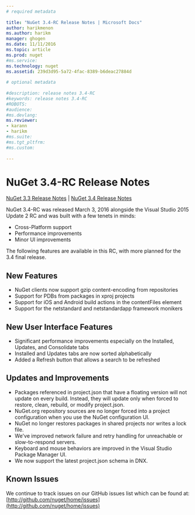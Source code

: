 ```yaml
--- 
# required metadata 
 
title: "NuGet 3.4-RC Release Notes | Microsoft Docs" 
author: harikmenon
ms.author: harikm 
manager: ghogen 
ms.date: 11/11/2016 
ms.topic: article 
ms.prod: nuget 
#ms.service: 
ms.technology: nuget 
ms.assetid: 239d3d95-5a72-4fac-8389-b6deac27884d 
 
# optional metadata 
 
#description: release notes 3.4-RC
#keywords: release notes 3.4-RC
#ROBOTS: 
#audience: 
#ms.devlang: 
ms.reviewer:  
- karann 
- harikm 
#ms.suite:  
#ms.tgt_pltfrm: 
#ms.custom: 
 
--- 
```


# NuGet 3.4-RC Release Notes

[NuGet 3.3 Release Notes](../nuget/release-notes/nuget-3.3.md) | [NuGet 3.4 Release Notes](../nuget/release-notes/nuget-3.4.md) 

NuGet 3.4-RC was released March 3, 2016 alongside the Visual Studio 2015 Update 2 RC and was built with a few tenets in minds:

*  Cross-Platform support
*  Performance improvements
*  Minor UI improvements

The following features are available in this RC, with more planned for the 3.4 final release.

## New Features

* NuGet clients now support gzip content-encoding from repositories
* Support for PDBs from packages in xproj projects
* Support for iOS and Android build actions in the contentFiles element
* Support for the netstandard and netstandardapp framework monikers

## New User Interface Features

* Significant performance improvements especially on the Installed, Updates, and Consolidate tabs
* Installed and Updates tabs are now sorted alphabetically
* Added a Refresh button that allows a search to be refreshed

## Updates and Improvements

* Packages referenced in project.json that have a floating version will not update on every build. Instead, they will update only when forced to restore, clean, rebuild, or modify project.json.
* NuGet.org repository sources are no longer forced into a project configuration when you use the NuGet configuration UI.
* NuGet no longer restores packages in shared projects nor writes a lock file.
* We've improved network failure and retry handling for unreachable or slow-to-respond servers.
* Keyboard and mouse behaviors are improved in the Visual Studio Package Manager UI.
* We now support the latest project.json schema in DNX.

## Known Issues

We continue to track issues on our GitHub issues list which can be found at: [http://github.com/nuget/home/issues](http://github.com/nuget/home/issues)
